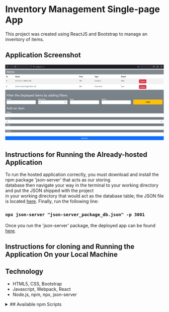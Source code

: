 # Inventory Management Single-page App

This project was created using ReactJS and Bootstrap to manage an inventory of items.

## Application Screenshot

<picture>
 <img alt="Screenshot" src="https://raw.githubusercontent.com/ambientWave/Inventory-Management-SPA/main/public/Image_1.png">
</picture>

## Instructions for Running the Already-hosted Application

To run the hosted application correctly, you must download and install the npm package 'json-server' that acts as our storing\
database then navigate your way in the terminal to your working directory and put the JSON shipped with the project\
in your working directory that would act as the database table; the JSON file is located [here](https://raw.githubusercontent.com/ambientWave/Inventory-Management-SPA/main/json-server_package_db.json).
Finally, run the following line:

### `npx json-server "json-server_package_db.json" -p 3001`

Once you run the 'json-server' package, the deployed app can be found [here](https://ambientwave.github.io/Inventory-Management-SPA/).

## Instructions for cloning and Running the Application On your Local Machine

## Technology
- HTML5, CSS, Bootstrap
- Javascript, Webpack, React
- Node.js, npm, npx, json-server


<details>
<summary>## Available npm Scripts</summary>

## Available Scripts

In the project directory, you can run:

### `npm start`

Runs the app in the development mode.\
Open [http://localhost:3000](http://localhost:3000) to view it in your browser.

The page will reload when you make changes.\
You may also see any lint errors in the console.

### `npm test`

Launches the test runner in the interactive watch mode.\
See the section about [running tests](https://facebook.github.io/create-react-app/docs/running-tests) for more information.

### `npm run build`

Builds the app for production to the `build` folder.\
It correctly bundles React in production mode and optimizes the build for the best performance.

The build is minified and the filenames include the hashes.\
Your app is ready to be deployed!

See the section about [deployment](https://facebook.github.io/create-react-app/docs/deployment) for more information.

</details>

